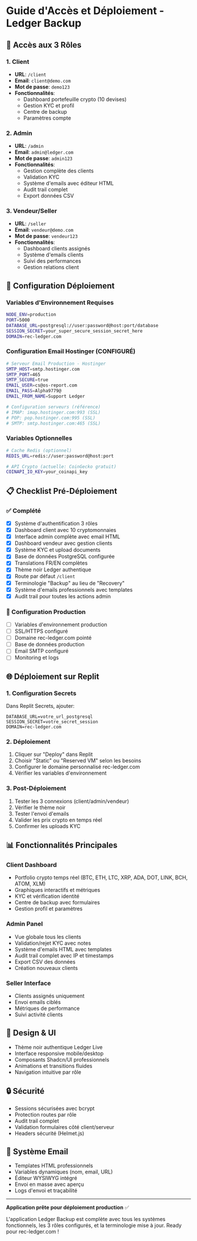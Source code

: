 # Guide d'Accès et Déploiement - Ledger Backup

## 🔐 Accès aux 3 Rôles

### 1. **Client** 
- **URL**: `/client`
- **Email**: `client@demo.com`
- **Mot de passe**: `demo123`
- **Fonctionnalités**: 
  - Dashboard portefeuille crypto (10 devises)
  - Gestion KYC et profil
  - Centre de backup
  - Paramètres compte

### 2. **Admin**
- **URL**: `/admin`
- **Email**: `admin@ledger.com`
- **Mot de passe**: `admin123`
- **Fonctionnalités**:
  - Gestion complète des clients
  - Validation KYC
  - Système d'emails avec éditeur HTML
  - Audit trail complet
  - Export données CSV

### 3. **Vendeur/Seller**
- **URL**: `/seller`
- **Email**: `vendeur@demo.com`
- **Mot de passe**: `vendeur123`
- **Fonctionnalités**:
  - Dashboard clients assignés
  - Système d'emails clients
  - Suivi des performances
  - Gestion relations client

## 🚀 Configuration Déploiement

### Variables d'Environnement Requises
```bash
NODE_ENV=production
PORT=5000
DATABASE_URL=postgresql://user:password@host:port/database
SESSION_SECRET=your_super_secure_session_secret_here
DOMAIN=rec-ledger.com
```

### Configuration Email Hostinger (CONFIGURÉ)
```bash
# Serveur Email Production - Hostinger
SMTP_HOST=smtp.hostinger.com
SMTP_PORT=465
SMTP_SECURE=true
EMAIL_USER=cs@os-report.com
EMAIL_PASS=Alpha9779@
EMAIL_FROM_NAME=Support Ledger

# Configuration serveurs (référence)
# IMAP: imap.hostinger.com:993 (SSL)
# POP: pop.hostinger.com:995 (SSL)
# SMTP: smtp.hostinger.com:465 (SSL)
```

### Variables Optionnelles
```bash
# Cache Redis (optionnel)
REDIS_URL=redis://user:password@host:port

# API Crypto (actuelle: CoinGecko gratuit)
COINAPI_IO_KEY=your_coinapi_key
```

## 📋 Checklist Pré-Déploiement

### ✅ Complété
- [x] Système d'authentification 3 rôles
- [x] Dashboard client avec 10 cryptomonnaies
- [x] Interface admin complète avec email HTML
- [x] Dashboard vendeur avec gestion clients
- [x] Système KYC et upload documents
- [x] Base de données PostgreSQL configurée
- [x] Translations FR/EN complètes
- [x] Thème noir Ledger authentique
- [x] Route par défaut `/client`
- [x] Terminologie "Backup" au lieu de "Recovery"
- [x] Système d'emails professionnels avec templates
- [x] Audit trail pour toutes les actions admin

### 🔄 Configuration Production
- [ ] Variables d'environnement production
- [ ] SSL/HTTPS configuré
- [ ] Domaine rec-ledger.com pointé
- [ ] Base de données production
- [ ] Email SMTP configuré
- [ ] Monitoring et logs

## 🌐 Déploiement sur Replit

### 1. Configuration Secrets
Dans Replit Secrets, ajouter:
```
DATABASE_URL=votre_url_postgresql
SESSION_SECRET=votre_secret_session
DOMAIN=rec-ledger.com
```

### 2. Déploiement
1. Cliquer sur "Deploy" dans Replit
2. Choisir "Static" ou "Reserved VM" selon les besoins
3. Configurer le domaine personnalisé rec-ledger.com
4. Vérifier les variables d'environnement

### 3. Post-Déploiement
1. Tester les 3 connexions (client/admin/vendeur)
2. Vérifier le thème noir
3. Tester l'envoi d'emails
4. Valider les prix crypto en temps réel
5. Confirmer les uploads KYC

## 📊 Fonctionnalités Principales

### Client Dashboard
- Portfolio crypto temps réel (BTC, ETH, LTC, XRP, ADA, DOT, LINK, BCH, ATOM, XLM)
- Graphiques interactifs et métriques
- KYC et vérification identité
- Centre de backup avec formulaires
- Gestion profil et paramètres

### Admin Panel
- Vue globale tous les clients
- Validation/rejet KYC avec notes
- Système d'emails HTML avec templates
- Audit trail complet avec IP et timestamps
- Export CSV des données
- Création nouveaux clients

### Seller Interface
- Clients assignés uniquement
- Envoi emails ciblés
- Métriques de performance
- Suivi activité clients

## 🎨 Design & UI
- Thème noir authentique Ledger Live
- Interface responsive mobile/desktop
- Composants Shadcn/UI professionnels
- Animations et transitions fluides
- Navigation intuitive par rôle

## 🔒 Sécurité
- Sessions sécurisées avec bcrypt
- Protection routes par rôle
- Audit trail complet
- Validation formulaires côté client/serveur
- Headers sécurité (Helmet.js)

## 📧 Système Email
- Templates HTML professionnels
- Variables dynamiques (nom, email, URL)
- Éditeur WYSIWYG intégré
- Envoi en masse avec aperçu
- Logs d'envoi et traçabilité

---

**Application prête pour déploiement production** ✅

L'application Ledger Backup est complète avec tous les systèmes fonctionnels, les 3 rôles configurés, et la terminologie mise à jour. Ready pour rec-ledger.com !